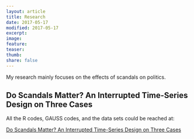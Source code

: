 ```yaml
---
layout: article
title: Research
date: 2017-05-17
modified: 2017-05-17
excerpt: 
image:
feature: 
teaser: 
thumb:
share: false
---
```


My research mainly focuses on the effects of scandals on politics.

## Do Scandals Matter? An Interrupted Time-Series Design on Three Cases

All the R codes, GAUSS codes, and the data sets could be reached at:

[Do Scandals Matter? An Interrupted Time-Series Design on Three Cases](https://github.com/tzuliu/Do-Scandals-Matter-An-Interrupted-Time-Series-Design-on-Three-Cases)
